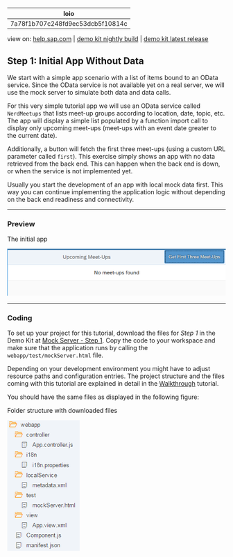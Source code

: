 | loio |
| -----|
| 7a78f1b707c248fd9ec53dcb5f10814c |

<div id="loio">

view on: [help.sap.com](https://help.sap.com/viewer/DRAFT/3237636b137e43519a20ad5513c49ccb/latest/en-US/7a78f1b707c248fd9ec53dcb5f10814c.html) | [demo kit nightly build](https://openui5nightly.hana.ondemand.com/#/topic/7a78f1b707c248fd9ec53dcb5f10814c) | [demo kit latest release](https://openui5.hana.ondemand.com/#/topic/7a78f1b707c248fd9ec53dcb5f10814c)</div>
<!-- loio7a78f1b707c248fd9ec53dcb5f10814c -->

## Step 1: Initial App Without Data

We start with a simple app scenario with a list of items bound to an OData service. Since the OData service is not available yet on a real server, we will use the mock server to simulate both data and data calls.

For this very simple tutorial app we will use an OData service called `NerdMeetups` that lists meet-up groups according to location, date, topic, etc. The app will display a simple list populated by a function import call to display only upcoming meet-ups \(meet-ups with an event date greater to the current date\).

Additionally, a button will fetch the first three meet-ups \(using a custom URL parameter called `first`\). This exercise simply shows an app with no data retrieved from the back end. This can happen when the back end is down, or when the service is not implemented yet.

Usually you start the development of an app with local mock data first. This way you can continue implementing the application logic without depending on the back end readiness and connectivity.

***

### Preview

   
  
The initial app<a name="loio7a78f1b707c248fd9ec53dcb5f10814c__fig_wg3_bdq_st"/>

 ![](loio3a29b22e092e4bf8a549fa2931758673_HiRes.png "The initial app") 

***

### Coding

To set up your project for this tutorial, download the files for *Step 1* in the Demo Kit at [Mock Server - Step 1](https://openui5.hana.ondemand.com/explored.html#/sample/sap.ui.core.tutorial.mockserver.01/preview). Copy the code to your workspace and make sure that the application runs by calling the `webapp/test/mockServer.html` file.

Depending on your development environment you might have to adjust resource paths and configuration entries. The project structure and the files coming with this tutorial are explained in detail in the [Walkthrough](Walkthrough_3da5f4b.md) tutorial.

You should have the same files as displayed in the following figure:

   
  
Folder structure with downloaded files<a name="loio7a78f1b707c248fd9ec53dcb5f10814c__fig_gsc_mld_tt"/>

 ![](loio026a90809d1a4dc5a28e147bc77eb830_HiRes.png "Folder structure with downloaded files") 


